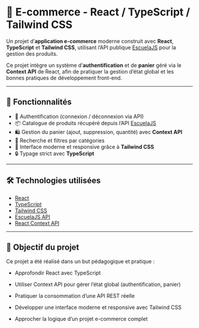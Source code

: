 # 🛒 E-commerce - React / TypeScript / Tailwind CSS

Un projet d’**application e-commerce** moderne construit avec **React**, **TypeScript** et **Tailwind CSS**, utilisant l’API publique [EscuelaJS](https://api.escuelajs.co) pour la gestion des produits.

Ce projet intègre un système d’**authentification** et de **panier** géré via le **Context API** de React, afin de pratiquer la gestion d’état global et les bonnes pratiques de développement front-end.

---

## 🚀 Fonctionnalités

- 👤 Authentification (connexion / déconnexion via API)
- 📦 Catalogue de produits récupéré depuis l’API [EscuelaJS](https://api.escuelajs.co)
- 🛍️ Gestion du panier (ajout, suppression, quantité) avec **Context API**
- 🔎 Recherche et filtres par catégories
- 🎨 Interface moderne et responsive grâce à **Tailwind CSS**
- 🔒 Typage strict avec **TypeScript**

---

## 🛠️ Technologies utilisées

- [React](https://react.dev/)
- [TypeScript](https://www.typescriptlang.org/)
- [Tailwind CSS](https://tailwindcss.com/)
- [EscuelaJS API](https://api.escuelajs.co)
- [React Context API](https://react.dev/reference/react/useContext)

---

## 🎯 Objectif du projet

Ce projet a été réalisé dans un but pédagogique et pratique :

- Approfondir React avec TypeScript

- Utiliser Context API pour gérer l’état global (authentification, panier)

- Pratiquer la consommation d’une API REST réelle

- Développer une interface moderne et responsive avec Tailwind CSS

- Approcher la logique d’un projet e-commerce complet
